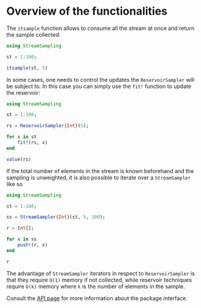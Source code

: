 
# Overview of the functionalities

The `itsample` function allows to consume all the stream at once and return the sample collected:

```julia
using StreamSampling

st = 1:100;

itsample(st, 5)
```

In some cases, one needs to control the updates the `ReservoirSampler` will be subject to. In this case
you can simply use the `fit!` function to update the reservoir:

```julia
using StreamSampling

st = 1:100;

rs = ReservoirSampler{Int}(5);

for x in st
    fit!(rs, x)
end

value(rs)
```

If the total number of elements in the stream is known beforehand and the sampling is unweighted, it is
also possible to iterate over a `StreamSampler` like so

```julia
using StreamSampling

st = 1:100;

ss = StreamSampler{Int}(st, 5, 100);

r = Int[];

for x in ss
    push!(r, x)
end

r
```

The advantage of `StreamSampler` iterators in respect to `ReservoirSampler` is that they require `O(1)`
memory if not collected, while reservoir techniques require `O(k)` memory where `k` is the number
of elements in the sample.

Consult the [API page](https://juliadynamics.github.io/StreamSampling.jl/stable/api) for more information
about the package interface.
